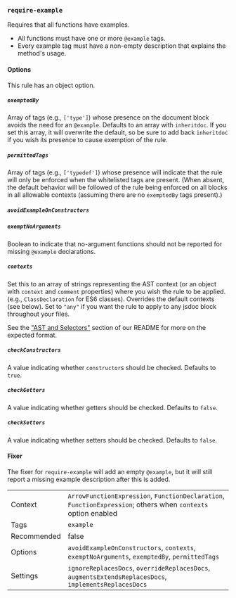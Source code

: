 ### `require-example`

Requires that all functions have examples.

* All functions must have one or more `@example` tags.
* Every example tag must have a non-empty description that explains the
  method's usage.

#### Options

This rule has an object option.

##### `exemptedBy`

Array of tags (e.g., `['type']`) whose presence on the document
block avoids the need for an `@example`. Defaults to an array with
`inheritdoc`. If you set this array, it will overwrite the default,
so be sure to add back `inheritdoc` if you wish its presence to cause
exemption of the rule.

##### `permittedTags`

Array of tags (e.g., `['typedef']`) whose presence will indicate that
the rule will only be enforced when the whitelisted tags
are present. (When absent, the default behavior will be followed of the
rule being enforced on all blocks in all allowable contexts (assuming
there are no `exemptedBy` tags present).)

##### `avoidExampleOnConstructors`

##### `exemptNoArguments`

Boolean to indicate that no-argument functions should not be reported for
missing `@example` declarations.

##### `contexts`

Set this to an array of strings representing the AST context (or an object with
`context` and `comment` properties) where you wish the rule to be applied.
(e.g., `ClassDeclaration` for ES6
classes). Overrides the default contexts (see below). Set to `"any"` if you
want the rule to apply to any jsdoc block throughout your files.

See the ["AST and Selectors"](#eslint-plugin-jsdoc-advanced-ast-and-selectors)
section of our README for more on the expected format.

##### `checkConstructors`

A value indicating whether `constructor`s should be checked.
Defaults to `true`.

##### `checkGetters`

A value indicating whether getters should be checked. Defaults to `false`.

##### `checkSetters`

A value indicating whether setters should be checked. Defaults to `false`.

#### Fixer

The fixer for `require-example` will add an empty `@example`, but it will still
report a missing example description after this is added.

|||
|---|---|
|Context|`ArrowFunctionExpression`, `FunctionDeclaration`, `FunctionExpression`; others when `contexts` option enabled|
|Tags|`example`|
|Recommended|false|
|Options|`avoidExampleOnConstructors`, `contexts`, `exemptNoArguments`, `exemptedBy`, `permittedTags`|
|Settings|`ignoreReplacesDocs`, `overrideReplacesDocs`, `augmentsExtendsReplacesDocs`, `implementsReplacesDocs`|

<!-- assertions requireExample -->
